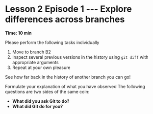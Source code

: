 # Lesson 2 Episode 1 --- Explore differences across branches

**Time: 10 min**

Please perform the following tasks individually
    
1. Move to branch B2
2. Inspect several previous versions in the history using 
`git diff` with appropriate arguments
3. Repeat at your own pleasure

See how far back in the history of another branch you can go!

Formulate your explanation of what you have observed
The following questions are two sides of the same coin:
* **What did you ask Git to do?**
* **What did Git do for you?**
